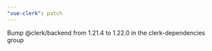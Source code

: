 ```yaml
---
"vue-clerk": patch
---
```


Bump @clerk/backend from 1.21.4 to 1.22.0 in the clerk-dependencies group

